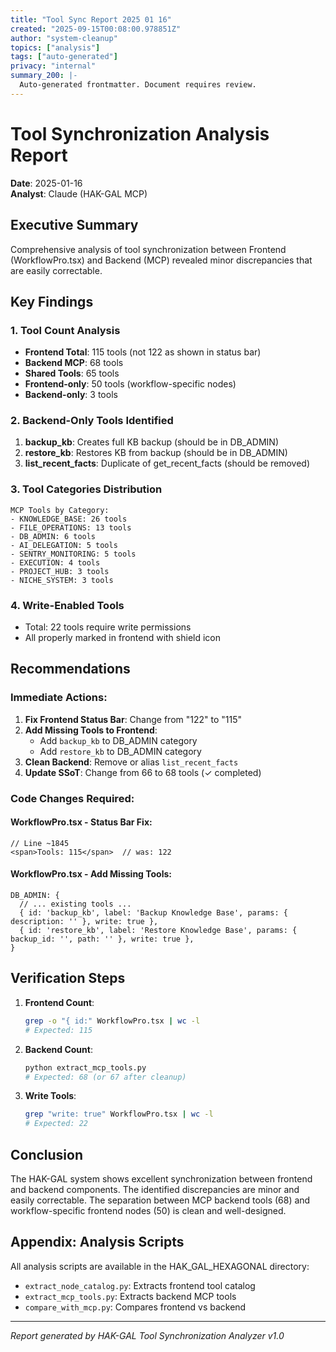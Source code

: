 ```yaml
---
title: "Tool Sync Report 2025 01 16"
created: "2025-09-15T00:08:00.978851Z"
author: "system-cleanup"
topics: ["analysis"]
tags: ["auto-generated"]
privacy: "internal"
summary_200: |-
  Auto-generated frontmatter. Document requires review.
---
```


# Tool Synchronization Analysis Report
**Date**: 2025-01-16  
**Analyst**: Claude (HAK-GAL MCP)

## Executive Summary

Comprehensive analysis of tool synchronization between Frontend (WorkflowPro.tsx) and Backend (MCP) revealed minor discrepancies that are easily correctable.

## Key Findings

### 1. Tool Count Analysis
- **Frontend Total**: 115 tools (not 122 as shown in status bar)
- **Backend MCP**: 68 tools
- **Shared Tools**: 65 tools
- **Frontend-only**: 50 tools (workflow-specific nodes)
- **Backend-only**: 3 tools

### 2. Backend-Only Tools Identified
1. **backup_kb**: Creates full KB backup (should be in DB_ADMIN)
2. **restore_kb**: Restores KB from backup (should be in DB_ADMIN)
3. **list_recent_facts**: Duplicate of get_recent_facts (should be removed)

### 3. Tool Categories Distribution
```
MCP Tools by Category:
- KNOWLEDGE_BASE: 26 tools
- FILE_OPERATIONS: 13 tools
- DB_ADMIN: 6 tools
- AI_DELEGATION: 5 tools
- SENTRY_MONITORING: 5 tools
- EXECUTION: 4 tools
- PROJECT_HUB: 3 tools
- NICHE_SYSTEM: 3 tools
```

### 4. Write-Enabled Tools
- Total: 22 tools require write permissions
- All properly marked in frontend with shield icon

## Recommendations

### Immediate Actions:
1. **Fix Frontend Status Bar**: Change from "122" to "115"
2. **Add Missing Tools to Frontend**:
   - Add `backup_kb` to DB_ADMIN category
   - Add `restore_kb` to DB_ADMIN category
3. **Clean Backend**: Remove or alias `list_recent_facts`
4. **Update SSoT**: Change from 66 to 68 tools (✓ completed)

### Code Changes Required:

#### WorkflowPro.tsx - Status Bar Fix:
```tsx
// Line ~1845
<span>Tools: 115</span>  // was: 122
```

#### WorkflowPro.tsx - Add Missing Tools:
```tsx
DB_ADMIN: {
  // ... existing tools ...
  { id: 'backup_kb', label: 'Backup Knowledge Base', params: { description: '' }, write: true },
  { id: 'restore_kb', label: 'Restore Knowledge Base', params: { backup_id: '', path: '' }, write: true },
}
```

## Verification Steps

1. **Frontend Count**: 
   ```bash
   grep -o "{ id:" WorkflowPro.tsx | wc -l
   # Expected: 115
   ```

2. **Backend Count**:
   ```bash
   python extract_mcp_tools.py
   # Expected: 68 (or 67 after cleanup)
   ```

3. **Write Tools**:
   ```bash
   grep "write: true" WorkflowPro.tsx | wc -l
   # Expected: 22
   ```

## Conclusion

The HAK-GAL system shows excellent synchronization between frontend and backend components. The identified discrepancies are minor and easily correctable. The separation between MCP backend tools (68) and workflow-specific frontend nodes (50) is clean and well-designed.

## Appendix: Analysis Scripts

All analysis scripts are available in the HAK_GAL_HEXAGONAL directory:
- `extract_node_catalog.py`: Extracts frontend tool catalog
- `extract_mcp_tools.py`: Extracts backend MCP tools
- `compare_with_mcp.py`: Compares frontend vs backend

---
*Report generated by HAK-GAL Tool Synchronization Analyzer v1.0*

